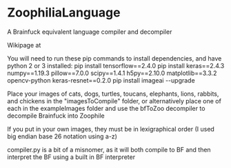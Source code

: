 # ZoophiliaLanguage
A Brainfuck equivalent language compiler and decompiler

Wikipage at 

You will need to run these pip commands to install dependencies, and have python 2 or 3 installed:
pip install tensorflow==2.4.0
pip install keras==2.4.3 numpy==1.19.3 pillow==7.0.0 scipy==1.4.1 h5py==2.10.0 matplotlib==3.3.2 opencv-python keras-resnet==0.2.0
pip install imageai --upgrade

Place your images of cats, dogs, turtles, toucans, elephants, lions, rabbits, and chickens in the "imagesToCompile" folder, or alternatively place one of each in the exampleImages folder and use the bfToZoo decompiler to decompile Brainfuck into Zoophile

If you put in your own images, they must be in lexigraphical order (I used big endian base 26 notation using a-z)

compiler.py is a bit of a misnomer, as it will both compile to BF and then interpret the BF using a built in BF interpreter

